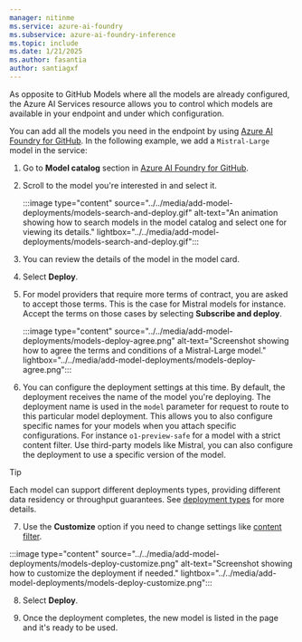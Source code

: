 ```yaml
---
manager: nitinme
ms.service: azure-ai-foundry
ms.subservice: azure-ai-foundry-inference
ms.topic: include
ms.date: 1/21/2025
ms.author: fasantia
author: santiagxf
---
```


As opposite to GitHub Models where all the models are already configured, the Azure AI Services resource allows you to control which models are available in your endpoint and under which configuration.

You can add all the models you need in the endpoint by using [Azure AI Foundry for GitHub](https://ai.azure.com/github). In the following example, we add a `Mistral-Large` model in the service:

1. Go to **Model catalog** section in [Azure AI Foundry for GitHub](https://ai.azure.com/github).

2. Scroll to the model you're interested in and select it.
   
   :::image type="content" source="../../media/add-model-deployments/models-search-and-deploy.gif" alt-text="An animation showing how to search models in the model catalog and select one for viewing its details." lightbox="../../media/add-model-deployments/models-search-and-deploy.gif":::

3. You can review the details of the model in the model card.

4. Select **Deploy**.

5. For model providers that require more terms of contract, you are asked to accept those terms. This is the case for Mistral models for instance. Accept the terms on those cases by selecting **Subscribe and deploy**.
   
   :::image type="content" source="../../media/add-model-deployments/models-deploy-agree.png" alt-text="Screenshot showing how to agree the terms and conditions of a Mistral-Large model." lightbox="../../media/add-model-deployments/models-deploy-agree.png":::

6.  You can configure the deployment settings at this time. By default, the deployment receives the name of the model you're deploying. The deployment name is used in the `model` parameter for request to route to this particular model deployment. This allows you to also configure specific names for your models when you attach specific configurations. For instance `o1-preview-safe` for a model with a strict content filter. Use third-party models like Mistral, you can also configure the deployment to use a specific version of the model.

   > [!TIP]
   > Each model can support different deployments types, providing different data residency or throughput guarantees. See [deployment types](../../concepts/deployment-types.md) for more details.

7.  Use the **Customize** option if you need to change settings like [content filter](../../concepts/content-filter.md).
   
   :::image type="content" source="../../media/add-model-deployments/models-deploy-customize.png" alt-text="Screenshot showing how to customize the deployment if needed." lightbox="../../media/add-model-deployments/models-deploy-customize.png":::

8.  Select **Deploy**.

9.  Once the deployment completes, the new model is listed in the page and it's ready to be used.